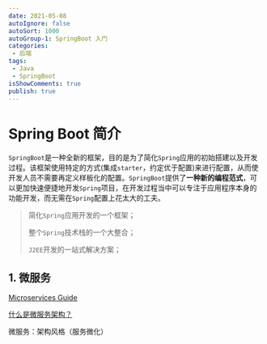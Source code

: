 ```yaml
---
date: 2021-05-08
autoIgnore: false
autoSort: 1000
autoGroup-1: SpringBoot 入门
categories:
 - 后端
tags:
 - Java
 - SpringBoot
isShowComments: true
publish: true
---
```


# Spring Boot 简介

​    `SpringBoot`是一种全新的框架，目的是为了简化`Spring`应用的初始搭建以及开发过程。该框架使用特定的方式(集成`starter`，约定优于配置)来进行配置，从而使开发人员不需要再定义样板化的配置。`SpringBoot`提供了**一种新的编程范式**，可以更加快速便捷地开发`Spring`项目，在开发过程当中可以专注于应用程序本身的功能开发，而无需在`Spring`配置上花太大的工夫。

>   简化`Spring`应用开发的一个框架；
>
>   整个`Spring`技术栈的一个大整合；
>
>   `J2EE`开发的一站式解决方案；

## 1. 微服务

[Microservices Guide](https://martinfowler.com/microservices/)

[什么是微服务架构？](https://www.zhihu.com/question/65502802)

微服务：架构风格（服务微化）

